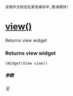     该微件文档还在紧急编写中,敬请期待!
[view()](http://twinh.github.com/widget/api/view)
=================================================

Returns view widget

### Returns view widget
```php
\Widget\View view()
```

##### 参数
*无*

